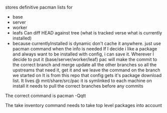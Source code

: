 
stores definitive pacman lists for
- base
- server
- worker
- leafs
Can diff HEAD against tree (what is tracked verse what is currently installed)
- because currentlyInstalled is dynamic don't cache it anywhere. just use pacman
    command when the info is needed
If I decide i like a package and always want to be installed with config, i can
save it. Wherever I decide to put it (base/server/worker/leaf) pac will make the
commit to the correct branch and merge update all the other branches so all the
upstreams that need it, get it and we leave the command on the branch we started
on
It is from this repo that config gets it's package download list.
It lives @ mnt/share/src/pac
it is symlinked to each machine on install
it needs to pull the correct branches before any commits

The correct command is pacman -Qqtt

The take inventory command needs to take top level packages into account
